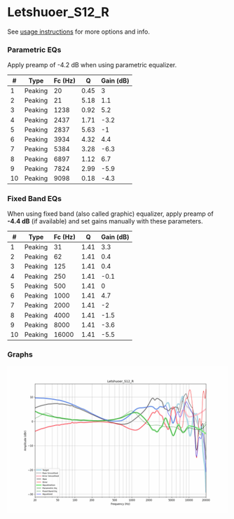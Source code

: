 # Letshuoer_S12_R
See [usage instructions](https://github.com/jaakkopasanen/AutoEq#usage) for more options and info.

### Parametric EQs
Apply preamp of -4.2 dB when using parametric equalizer.

|   # | Type    |   Fc (Hz) |    Q |   Gain (dB) |
|-----|---------|-----------|------|-------------|
|   1 | Peaking |        20 | 0.45 |         3   |
|   2 | Peaking |        21 | 5.18 |         1.1 |
|   3 | Peaking |      1238 | 0.92 |         5.2 |
|   4 | Peaking |      2437 | 1.71 |        -3.2 |
|   5 | Peaking |      2837 | 5.63 |        -1   |
|   6 | Peaking |      3934 | 4.32 |         4.4 |
|   7 | Peaking |      5384 | 3.28 |        -6.3 |
|   8 | Peaking |      6897 | 1.12 |         6.7 |
|   9 | Peaking |      7824 | 2.99 |        -5.9 |
|  10 | Peaking |      9098 | 0.18 |        -4.3 |

### Fixed Band EQs
When using fixed band (also called graphic) equalizer, apply preamp of **-4.4 dB** (if available) and set gains manually with these parameters.

|   # | Type    |   Fc (Hz) |    Q |   Gain (dB) |
|-----|---------|-----------|------|-------------|
|   1 | Peaking |        31 | 1.41 |         3.3 |
|   2 | Peaking |        62 | 1.41 |         0.4 |
|   3 | Peaking |       125 | 1.41 |         0.4 |
|   4 | Peaking |       250 | 1.41 |        -0.1 |
|   5 | Peaking |       500 | 1.41 |         0   |
|   6 | Peaking |      1000 | 1.41 |         4.7 |
|   7 | Peaking |      2000 | 1.41 |        -2   |
|   8 | Peaking |      4000 | 1.41 |        -1.5 |
|   9 | Peaking |      8000 | 1.41 |        -3.6 |
|  10 | Peaking |     16000 | 1.41 |        -5.5 |

### Graphs
![](./Letshuoer_S12_R.png)
